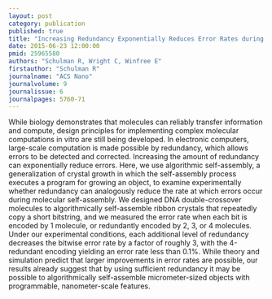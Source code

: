 ```yaml
---
layout: post
category: publication
published: true
title: "Increasing Redundancy Exponentially Reduces Error Rates during Algorithmic Self-Assembly."
date: 2015-06-23 12:00:00
pmid: 25965580
authors: "Schulman R, Wright C, Winfree E"
firstauthor: "Schulman R"
journalname: "ACS Nano"
journalvolume: 9
journalissue: 6
journalpages: 5760-71
---
```


While biology demonstrates that molecules can reliably transfer information and compute, design principles for implementing complex molecular computations in vitro are still being developed. In electronic computers, large-scale computation is made possible by redundancy, which allows errors to be detected and corrected. Increasing the amount of redundancy can exponentially reduce errors. Here, we use algorithmic self-assembly, a generalization of crystal growth in which the self-assembly process executes a program for growing an object, to examine experimentally whether redundancy can analogously reduce the rate at which errors occur during molecular self-assembly. We designed DNA double-crossover molecules to algorithmically self-assemble ribbon crystals that repeatedly copy a short bitstring, and we measured the error rate when each bit is encoded by 1 molecule, or redundantly encoded by 2, 3, or 4 molecules. Under our experimental conditions, each additional level of redundancy decreases the bitwise error rate by a factor of roughly 3, with the 4-redundant encoding yielding an error rate less than 0.1%. While theory and simulation predict that larger improvements in error rates are possible, our results already suggest that by using sufficient redundancy it may be possible to algorithmically self-assemble micrometer-sized objects with programmable, nanometer-scale features.

